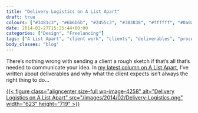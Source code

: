 ```yaml
---
title: "Delivery Logistics on A List Apart"
draft: true
colours: ["#3481c3", "#6b6b6b", "#2455c3", "#383838", "#ffffff", "#0a0a0a", "#ffffff"]
date: 2014-02-27T15:25:44+00:00
categories: ["Design", "Freelancing"]
tags: ["A List Apart", "client work", "clients", "deliverables", "process"]
body_classes: "blog"
---
```


There’s nothing wrong with sending a client a rough sketch if that’s all that’s needed to communicate your idea. In [my latest column on A List Apart](http://alistapart.com/column/delivery-logistics), I’ve written about deliverables and why what the client expects isn’t always the right thing to do…

[{{< figure class="aligncenter size-full wp-image-4258" alt="Delivery Logistics on A List Apart" src="/images/2014/02/Delivery-Logistics.png" width="623" height="719" >}}](http://alistapart.com/column/delivery-logistics)

	